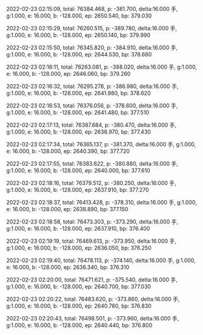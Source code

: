2022-02-23 02:15:09, total: 76384.468, p: -381.700, delta:16.000 手, g:1.000, e: 16.000, b: -128.000, ep: 2650.540, bp: 379.030

2022-02-23 02:15:29, total: 76260.515, p: -389.780, delta:16.000 手, g:1.000, e: 16.000, b: -128.000, ep: 2650.140, bp: 379.990

2022-02-23 02:15:50, total: 76345.820, p: -384.910, delta:16.000 手, g:1.000, e: 16.000, b: -128.000, ep: 2644.530, bp: 378.680

2022-02-23 02:16:11, total: 76263.081, p: -388.020, delta:16.000 手, g:1.000, e: 16.000, b: -128.000, ep: 2646.060, bp: 379.260

2022-02-23 02:16:32, total: 76295.278, p: -386.980, delta:16.000 手, g:1.000, e: 16.000, b: -128.000, ep: 2641.980, bp: 378.620

2022-02-23 02:16:53, total: 76376.056, p: -378.600, delta:16.000 手, g:1.000, e: 16.000, b: -128.000, ep: 2641.480, bp: 377.510

2022-02-23 02:17:13, total: 76387.684, p: -380.470, delta:16.000 手, g:1.000, e: 16.000, b: -128.000, ep: 2638.970, bp: 377.430

2022-02-23 02:17:34, total: 76365.137, p: -381.370, delta:16.000 手, g:1.000, e: 16.000, b: -128.000, ep: 2640.390, bp: 377.720

2022-02-23 02:17:55, total: 76383.622, p: -380.880, delta:16.000 手, g:1.000, e: 16.000, b: -128.000, ep: 2640.000, bp: 377.610

2022-02-23 02:18:16, total: 76379.512, p: -380.250, delta:16.000 手, g:1.000, e: 16.000, b: -128.000, ep: 2637.910, bp: 377.270

2022-02-23 02:18:37, total: 76413.428, p: -378.310, delta:16.000 手, g:1.000, e: 16.000, b: -128.000, ep: 2638.890, bp: 377.150

2022-02-23 02:18:58, total: 76473.303, p: -373.290, delta:16.000 手, g:1.000, e: 16.000, b: -128.000, ep: 2637.910, bp: 376.400

2022-02-23 02:19:19, total: 76469.613, p: -373.950, delta:16.000 手, g:1.000, e: 16.000, b: -128.000, ep: 2636.050, bp: 376.250

2022-02-23 02:19:40, total: 76478.113, p: -374.140, delta:16.000 手, g:1.000, e: 16.000, b: -128.000, ep: 2636.340, bp: 376.310

2022-02-23 02:20:00, total: 76471.621, p: -375.540, delta:16.000 手, g:1.000, e: 16.000, b: -128.000, ep: 2640.700, bp: 377.030

2022-02-23 02:20:22, total: 76483.620, p: -373.860, delta:16.000 手, g:1.000, e: 16.000, b: -128.000, ep: 2640.780, bp: 376.830

2022-02-23 02:20:43, total: 76498.501, p: -373.960, delta:16.000 手, g:1.000, e: 16.000, b: -128.000, ep: 2640.440, bp: 376.800